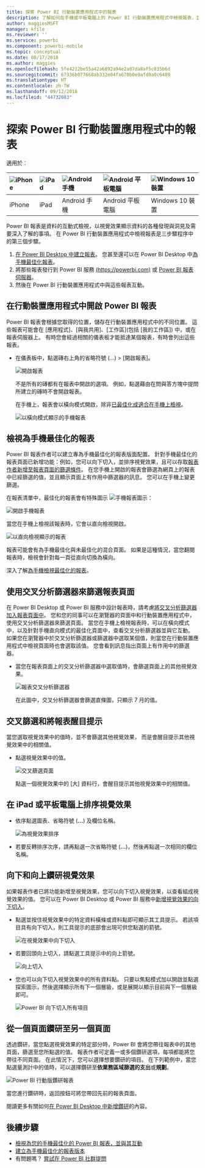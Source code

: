 ```yaml
---
title: 探索 Power BI 行動裝置應用程式中的報表
description: 了解如何在手機或平板電腦上的 Power BI 行動裝置應用程式中檢視報表，並與其互動。 您可以使用 Power BI 服務或 Power BI Desktop 來建立報表，然後在 Mobile Apps 中與其互動。
author: maggiesMSFT
manager: kfile
ms.reviewer: ''
ms.service: powerbi
ms.component: powerbi-mobile
ms.topic: conceptual
ms.date: 08/17/2018
ms.author: maggies
ms.openlocfilehash: 5fe4212be55a42a6892a94e2a07da8af5c035b6d
ms.sourcegitcommit: 67336b077668ab332e04fa670b0e9afd0a0c6489
ms.translationtype: HT
ms.contentlocale: zh-TW
ms.lasthandoff: 09/12/2018
ms.locfileid: "44732083"
---
```

# <a name="explore-reports-in-the-power-bi-mobile-apps"></a>探索 Power BI 行動裝置應用程式中的報表
適用於︰

| ![iPhone](././media/mobile-reports-in-the-mobile-apps/ios-logo-40-px.png) | ![iPad](././media/mobile-reports-in-the-mobile-apps/ios-logo-40-px.png) | ![Android 手機](././media/mobile-reports-in-the-mobile-apps/android-logo-40-px.png) | ![Android 平板電腦](././media/mobile-reports-in-the-mobile-apps/android-logo-40-px.png) | ![Windows 10 裝置](./media/mobile-reports-in-the-mobile-apps/win-10-logo-40-px.png) |
|:--- |:--- |:--- |:--- |:--- |
| iPhone |iPad |Android 手機 |Android 平板電腦 |Windows 10 裝置 |

Power BI 報表是資料的互動式檢視，以視覺效果顯示資料的各種發現與洞見及需要深入了解的事項。 在 Power BI 行動裝置應用程式中檢視報表是三步驟程序中的第三個步驟。

1. [在 Power BI Desktop 中建立報表](../../desktop-report-view.md)。 您甚至還可以在 Power BI Desktop 中[為手機最佳化報表](mobile-apps-view-phone-report.md)。 
2. 將那些報表發行到 Power BI 服務 [(https://powerbi.com)](https://powerbi.com) 或 [Power BI 報表伺服器](../../report-server/get-started.md)。  
3. 然後在 Power BI 行動裝置應用程式中與這些報表互動。

## <a name="open-a-power-bi-report-in-the-mobile-app"></a>在行動裝置應用程式中開啟 Power BI 報表
Power BI 報表會根據您取得的位置，儲存在行動裝置應用程式中的不同位置。 這些報表可能會在 [應用程式]、[與我共用]、[工作區]\(包括 [我的工作區]) 中，或在報表伺服器上。 有時您會經過相關的儀表板才能抵達某個報表，有時會列出這些報表。

* 在儀表板中，點選磚右上角的省略符號 (...) > [開啟報表]。
  
  ![開啟報表](./media/mobile-reports-in-the-mobile-apps/power-bi-android-open-report-tile.png)
  
  不是所有的磚都有在報表中開啟的選項。 例如，點選藉由在問與答方塊中提問所建立的磚時不會開啟報表。 
  
  在手機上，報表會以橫向模式開啟，除非[已最佳化成適合在手機上檢視](mobile-reports-in-the-mobile-apps.md#view-reports-optimized-for-phones)。
  
  ![以橫向模式顯示的手機報表](./media/mobile-reports-in-the-mobile-apps/power-bi-iphone-report-landscape.png)

## <a name="view-reports-optimized-for-phones"></a>檢視為手機最佳化的報表
Power BI 報表作者可以建立專為手機最佳化的報表版面配置。 針對手機最佳化的報表頁面已新增功能：例如，您可以向下切入，並排序視覺效果，且可以存取[報表作者新增至報表頁面的篩選條件](mobile-apps-view-phone-report.md#filter-the-report-page-on-a-phone)。 在您手機上開啟的報表會篩選為網頁上的報表中已經篩選的值，並且顯示頁面上有作用中篩選器的訊息。 您可以在手機上變更篩選。

在報表清單中，最佳化的報表會有特殊圖示 ![手機報表圖示](./media/mobile-reports-in-the-mobile-apps/power-bi-phone-report-icon.png)：

![開啟手機報表](./media/mobile-reports-in-the-mobile-apps/power-bi-android-phone-report.png)

當您在手機上檢視該報表時，它會以直向檢視開啟。

![以直向檢視顯示的報表](./media/mobile-reports-in-the-mobile-apps/07-power-bi-phone-report-portrait.png)

 報表可能會有為手機最佳化與未最佳化的混合頁面。 如果是這種情況，當您翻閱報表時，檢視會針對每一頁從直向切換為橫向。

深入了解[為手機檢視最佳化的報表](mobile-apps-view-phone-report.md)。

## <a name="use-slicers-to-filter-a-report"></a>使用交叉分析篩選器來篩選報表頁面
在 Power BI Desktop 或 Power BI 服務中設計報表時，請考慮[將交叉分析篩選器加入報表頁面中](../../visuals/power-bi-visualization-slicers.md)。 您和您的同事可以在瀏覽器的頁面中和行動裝置應用程式中，使用交叉分析篩選器來篩選頁面。 當您在手機上檢視報表時，可以在橫向模式中，以及針對手機直向模式的最佳化頁面中，查看交叉分析篩選器並與它互動。 如果您在瀏覽器中於交叉分析篩選器或篩選器中選取某個值，則當您在行動裝置應用程式中檢視頁面時也會選取該值。 您會看到訊息指出頁面上有作用中的篩選器。  

* 當您在報表頁面上的交叉分析篩選器中選取值時，會篩選頁面上的其他視覺效果。
  
  ![報表交叉分析篩選器](./media/mobile-reports-in-the-mobile-apps/power-bi-android-tablet-report-slicer.png)
  
  在此圖中，交叉分析篩選器會篩選直條圖，只顯示 7 月的值。

## <a name="cross-filter-and-highlight-a-report"></a>交叉篩選和將報表醒目提示
當您選取視覺效果中的值時，並不會篩選其他視覺效果， 而是會醒目提示其他視覺效果中的相關值。

* 點選視覺效果中的值。
  
  ![交叉篩選頁面](./media/mobile-reports-in-the-mobile-apps/power-bi-android-tablet-report-highlight.png)
  
  點選一個視覺效果中的 [大] 資料行，會醒目提示其他視覺效果中的相關值。 

## <a name="sort-a-visual-on-an-ipad-or-a-tablet"></a>在 iPad 或平板電腦上排序視覺效果
* 依序點選圖表、省略符號 (**...**) 及欄位名稱。
  
   ![為視覺效果排序](./media/mobile-reports-in-the-mobile-apps/power-bi-android-tablet-report-sort.png)
* 若要反轉排序次序，請再點選一次省略符號 (**...**)，然後再點選一次相同的欄位名稱。

## <a name="drill-down-and-up-in-a-visual"></a>向下和向上鑽研視覺效果
如果報表作者已將功能新增至視覺效果，您可以向下切入視覺效果，以查看組成視覺效果的值。 您可以在 Power BI Desktop 或 Power BI 服務中[新增視覺效果的向下切入](../../power-bi-visualization-drill-down.md)。 

* 點選並按住視覺效果中的特定資料橫條或資料點即可顯示其工具提示。 若該項目具有向下切入，則工具提示的底部會出現可供您點選的箭號。 
  
  ![在視覺效果中向下切入](./media/mobile-reports-in-the-mobile-apps/power-bi-mobile-drill-down-tooltip.png)

* 若要回頭向上切入，請點選工具提示中的向上箭號。
  
  ![向上切入](./media/mobile-reports-in-the-mobile-apps/power-bi-mobile-drill-up-tooltip.png)

* 您也可以向下切入視覺效果中的所有資料點。 只要以焦點模式加以開啟並點選探索圖示，然後選擇顯示所有下一個層級，或是展開以顯示目前與下一個層級即可。

   ![Power BI 向下切入所有項目](./media/mobile-reports-in-the-mobile-apps/power-bi-drill-down-all.png)

## <a name="drill-through-from-one-page-to-another"></a>從一個頁面鑽研至另一個頁面

透過鑽研，當您點選視覺效果的特定部分時，Power BI 會將您帶往報表中的其他頁面，篩選至您所點選的值。 報表作者可定義一或多個鑽研選項，每項都能將您帶往不同頁面。 在此情況下，您可以選擇想要鑽研的項目。 在下列範例中，當您點選量測計中的值時，可以選擇鑽研至**依業務區域篩選的支出**或**規劃**。

![Power BI 行動版鑽研報表](./media/mobile-reports-in-the-mobile-apps/power-bi-mobile-drill-through-it-spent-report.png)

當您進行鑽研時，返回按鈕可將您帶回先前的報表頁面。

閱讀更多有關如何[在 Power BI Desktop 中新增鑽研](../../desktop-drillthrough.md)的內容。

## <a name="next-steps"></a>後續步驟
* [檢視為您的手機最佳化的 Power BI 報表，並與其互動](mobile-apps-view-phone-report.md)
* [建立為手機最佳化的報表版本](../../desktop-create-phone-report.md)
* 有問題嗎？ [嘗試在 Power BI 社群提問](http://community.powerbi.com/)

